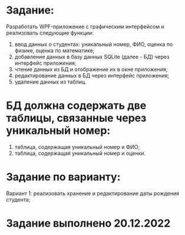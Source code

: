 # Задание:
Разработать WPF-приложение с графическим интерфейсом и реализовать следующие функции:
1)	ввод данных о студентах: уникальный номер, ФИО, оценка по физике, оценка по математике; 
2)	добавление данных в базу данных SQLite (далее - БД)  через интерфейс приложения;
3)	чтение данных из БД и отображение их в окне приложения;
4)	редактирование данных в БД через интерфейс приложения;
5)	удаление данных из таблиц.
# БД должна содержать две таблицы, связанные через уникальный номер:
1.	таблица, содержащая уникальный номер и ФИО;
2.	таблица, содержащая уникальный номер и оценки.
# Задание по варианту:
Вариант 1: реализовать хранение и редактирование даты рождения студента;

# Задание выполнено 20.12.2022
